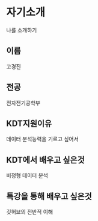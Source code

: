 # 자기소개
나를 소개하기

## 이름
고경진

## 전공
전자전기공학부

## KDT지원이유 
데이터 분석능력을 기르고 싶어서

## KDT에서 배우고 싶은것
비정형 데이터 분석

## 특강을 통해 배우고 싶은것
깃허브의 전반적 이해